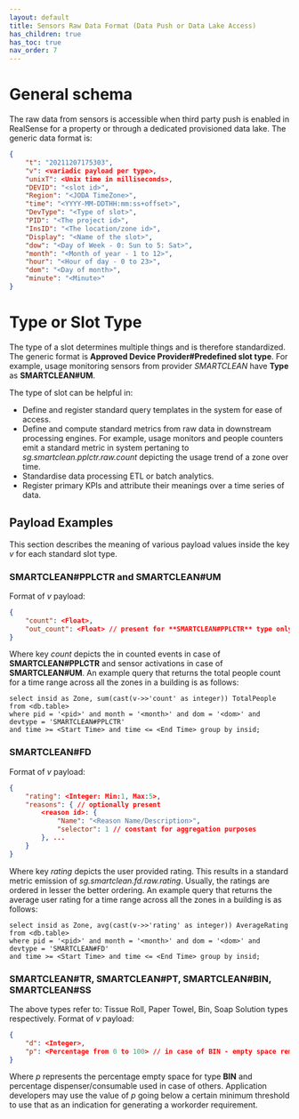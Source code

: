 ```yaml
---
layout: default
title: Sensors Raw Data Format (Data Push or Data Lake Access)
has_children: true
has_toc: true
nav_order: 7
---
```

# General schema
The raw data from sensors is accessible when third party push is enabled in RealSense for a property or through a dedicated provisioned data lake.
The generic data format is:

```json
{
	"t": "20211207175303",
	"v": <variadic payload per type>,
	"unixT": <Unix time in milliseconds>,
	"DEVID": "<slot id>",
	"Region": "<JODA TimeZone>",
	"time": "<YYYY-MM-DDTHH:mm:ss+offset>",
	"DevType": "<Type of slot>",
	"PID": "<The project id>",
	"InsID": "<The location/zone id>",
	"Display": "<Name of the slot>",
	"dow": "<Day of Week - 0: Sun to 5: Sat>",
	"month": "<Month of year - 1 to 12>",
	"hour": "<Hour of day - 0 to 23>",
	"dom": "<Day of month>",
	"minute": "<Minute>"
}
```
# Type or Slot Type
The type of a slot determines multiple things and is therefore standardized. The generic format is **Approved Device Provider#Predefined slot type**. For example, usage monitoring sensors from provider *SMARTCLEAN* have **Type** as **SMARTCLEAN#UM**.
	
The type of slot can be helpful in:
* Define and register standard query templates in the system for ease of access.
* Define and compute standard metrics from raw data in downstream processing engines. For example, usage monitors and people counters emit a standard metric in system pertaning to *sg.smartclean.pplctr.raw.count* depicting the usage trend of a zone over time.
* Standardise data processing ETL or batch analytics.
* Register primary KPIs and attribute their meanings over a time series of data.

## Payload Examples
This section describes the meaning of various payload values inside the key *v* for each standard slot type.
### SMARTCLEAN#PPLCTR and SMARTCLEAN#UM
Format of *v* payload:
```json
{
	"count": <Float>,
	"out_count": <Float> // present for **SMARTCLEAN#PPLCTR** type only
}
```
Where key *count* depicts the in counted events in case of **SMARTCLEAN#PPLCTR** and sensor activations in case of **SMARTCLEAN#UM**.
An example query that returns the total people count for a time range across all the zones in a building is as follows:
```
select insid as Zone, sum(cast(v->>'count' as integer)) TotalPeople from <db.table>
where pid = '<pid>' and month = '<month>' and dom = '<dom>' and devtype = 'SMARTCLEAN#PPLCTR'
and time >= <Start Time> and time <= <End Time> group by insid;
```

### SMARTCLEAN#FD
Format of *v* payload:
```json
{
	"rating": <Integer: Min:1, Max:5>,
	"reasons": { // optionally present
		<reason id>: {
			"Name": "<Reason Name/Description>",
			"selector": 1 // constant for aggregation purposes
		}, ...
	}
}
```
Where key *rating* depicts the user provided rating. This results in a standard metric emission of *sg.smartclean.fd.raw.rating*.
Usually, the ratings are ordered in lesser the better ordering.
An example query that returns the average user rating for a time range across all the zones in a building is as follows:
```
select insid as Zone, avg(cast(v->>'rating' as integer)) AverageRating from <db.table>
where pid = '<pid>' and month = '<month>' and dom = '<dom>' and devtype = 'SMARTCLEAN#FD'
and time >= <Start Time> and time <= <End Time> group by insid;
```
### SMARTCLEAN#TR, SMARTCLEAN#PT, SMARTCLEAN#BIN, SMARTCLEAN#SS
The above types refer to: Tissue Roll, Paper Towel, Bin, Soap Solution types respectively.
Format of *v* payload:
```json
{
	"d": <Integer>,
	"p": <Percentage from 0 to 100> // in case of BIN - empty space remaining, others - consumable used
}
```
Where *p* represents the percentage empty space for type **BIN** and percentage dispenser/consumable used in case of others.
Application developers may use the value of *p* going below a certain minimum threshold to use that as an indication for generating a workorder requirement.
